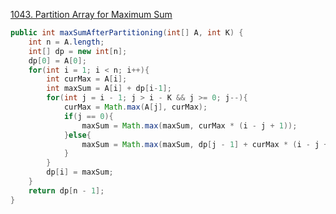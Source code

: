 [1043. Partition Array for Maximum Sum](https://leetcode.com/problems/partition-array-for-maximum-sum/)

```java
public int maxSumAfterPartitioning(int[] A, int K) {
    int n = A.length;
    int[] dp = new int[n];
    dp[0] = A[0];
    for(int i = 1; i < n; i++){
        int curMax = A[i];
        int maxSum = A[i] + dp[i-1];
        for(int j = i - 1; j > i - K && j >= 0; j--){
            curMax = Math.max(A[j], curMax);
            if(j == 0){
                maxSum = Math.max(maxSum, curMax * (i - j + 1));
            }else{
                maxSum = Math.max(maxSum, dp[j - 1] + curMax * (i - j + 1));
            }
        }
        dp[i] = maxSum;
    }
    return dp[n - 1];
}
```

